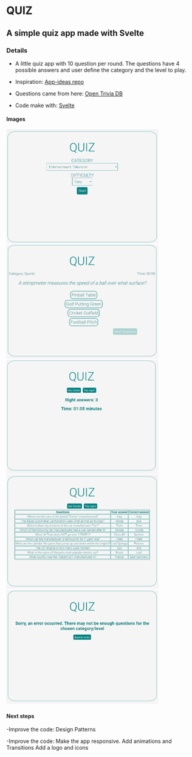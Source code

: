 # QUIZ

## A simple quiz app made with Svelte

### Details

- A little quiz app with 10 question per round. The questions have 4 possible answers and user define the
  category and the level to play.  

- Inspiration: [App-ideas repo](https://github.com/florinpop17/app-ideas/blob/master/Projects/1-Beginner/Quiz-App.md)
- Questions came from here: [Open Trivia DB](https://opentdb.com/api_config.php)
- Code make with: [Svelte](https://svelte.dev/)

#### Images

<img src="img/start.PNG" alt="start" width="400" height="300"/>

<img src="img/quiz.PNG" alt="quiz" width="400" height="300"/>

<img src="img/results.PNG" alt="results" width="400" height="300"/>

<img src="img/details.PNG" alt="details" width="400" height="300"/>

<img src="img/error.PNG" alt="error" width="400" height="300"/>

#### Next steps

-Improve the code: Design Patterns

-Improve the code: Make the app responsive.
                   Add animations and Transitions
                   Add a logo and icons                 


